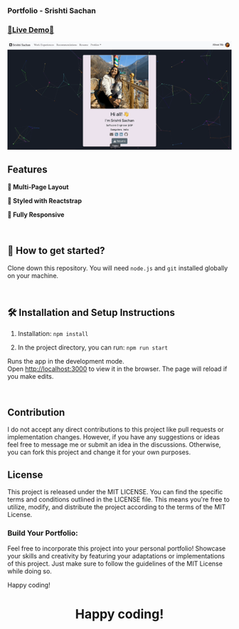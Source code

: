 ### Portfolio - Srishti Sachan

### [🔗Live Demo🔗](https://white-rabbit10.github.io/)

[![react portfoiio](src/images/WebsiteGif.gif)](https://white-rabbit10.github.io/)

## Features

**📖 Multi-Page Layout**

**🎨 Styled with Reactstrap**

**📱 Fully Responsive**

<br />

## 🚀 How to get started?

Clone down this repository. You will need `node.js` and `git` installed globally on your machine.

<br/>

## 🛠 Installation and Setup Instructions
1. Installation: `npm install`

2. In the project directory, you can run: `npm run start`

Runs the app in the development mode.\
Open [http://localhost:3000](http://localhost:3000) to view it in the browser.
The page will reload if you make edits.

<br />

## Contribution
I do not accept any direct contributions to this project like pull requests or implementation changes. However, if you have any suggestions or ideas feel free to message me or submit an idea in the discussions. Otherwise, you can fork this project and change it for your own purposes.

## License
This project is released under the MIT LICENSE. You can find the specific terms and conditions outlined in the LICENSE file. This means you're free to utilize, modify, and distribute the project according to the terms of the MIT License.

### Build Your Portfolio:
Feel free to incorporate this project into your personal portfolio! Showcase your skills and creativity by featuring your adaptations or implementations of this project. Just make sure to follow the guidelines of the MIT License while doing so.

Happy coding!

<h1 align=center> Happy coding! </h1>
